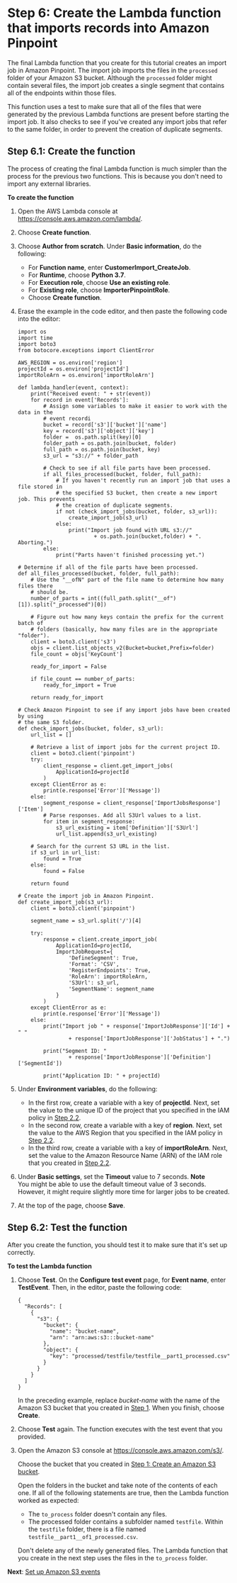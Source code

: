 # Step 6: Create the Lambda function that imports records into Amazon Pinpoint<a name="tutorials-importing-data-lambda-function-import-job"></a>

The final Lambda function that you create for this tutorial creates an import job in Amazon Pinpoint\. The import job imports the files in the `processed` folder of your Amazon S3 bucket\. Although the `processed` folder might contain several files, the import job creates a single segment that contains all of the endpoints within those files\.

This function uses a test to make sure that all of the files that were generated by the previous Lambda functions are present before starting the import job\. It also checks to see if you've created any import jobs that refer to the same folder, in order to prevent the creation of duplicate segments\.

## Step 6\.1: Create the function<a name="tutorials-importing-data-lambda-function-import-job-create"></a>

The process of creating the final Lambda function is much simpler than the process for the previous two functions\. This is because you don't need to import any external libraries\.

**To create the function**

1. Open the AWS Lambda console at [https://console\.aws\.amazon\.com/lambda/](https://console.aws.amazon.com/lambda/)\.

1. Choose **Create function**\.

1. Choose **Author from scratch**\. Under **Basic information**, do the following:
   + For **Function name**, enter **CustomerImport\_CreateJob**\.
   + For **Runtime**, choose **Python 3\.7**\.
   + For **Execution role**, choose **Use an existing role**\.
   + For **Existing role**, choose **ImporterPinpointRole**\.
   + Choose **Create function**\. 

1. Erase the example in the code editor, and then paste the following code into the editor:

   ```
   import os 
   import time
   import boto3
   from botocore.exceptions import ClientError
   
   AWS_REGION = os.environ['region']
   projectId = os.environ['projectId']
   importRoleArn = os.environ['importRoleArn']
   
   def lambda_handler(event, context):
       print("Received event: " + str(event))
       for record in event['Records']:
           # Assign some variables to make it easier to work with the data in the 
           # event recordi
           bucket = record['s3']['bucket']['name']
           key = record['s3']['object']['key']
           folder =  os.path.split(key)[0]
           folder_path = os.path.join(bucket, folder)
           full_path = os.path.join(bucket, key)
           s3_url = "s3://" + folder_path
           
           # Check to see if all file parts have been processed.
           if all_files_processed(bucket, folder, full_path):
               # If you haven't recently run an import job that uses a file stored in 
               # the specified S3 bucket, then create a new import job. This prevents
               # the creation of duplicate segments.
               if not (check_import_jobs(bucket, folder, s3_url)):
                   create_import_job(s3_url)
               else: 
                   print("Import job found with URL s3://" 
                           + os.path.join(bucket,folder) + ". Aborting.")
           else:
               print("Parts haven't finished processing yet.")
   
   # Determine if all of the file parts have been processed.
   def all_files_processed(bucket, folder, full_path):
       # Use the "__ofN" part of the file name to determine how many files there 
       # should be.
       number_of_parts = int((full_path.split("__of")[1]).split("_processed")[0])
       
       # Figure out how many keys contain the prefix for the current batch of 
       # folders (basically, how many files are in the appropriate "folder").
       client = boto3.client('s3')
       objs = client.list_objects_v2(Bucket=bucket,Prefix=folder)
       file_count = objs['KeyCount']
   
       ready_for_import = False
       
       if file_count == number_of_parts:
           ready_for_import = True
       
       return ready_for_import    
   
   # Check Amazon Pinpoint to see if any import jobs have been created by using 
   # the same S3 folder. 
   def check_import_jobs(bucket, folder, s3_url):
       url_list = []
       
       # Retrieve a list of import jobs for the current project ID.
       client = boto3.client('pinpoint')
       try:
           client_response = client.get_import_jobs(
               ApplicationId=projectId
           )
       except ClientError as e:
           print(e.response['Error']['Message'])
       else:
           segment_response = client_response['ImportJobsResponse']['Item']
           # Parse responses. Add all S3Url values to a list.
           for item in segment_response:
               s3_url_existing = item['Definition']['S3Url']
               url_list.append(s3_url_existing)
       
       # Search for the current S3 URL in the list.
       if s3_url in url_list:
           found = True
       else:
           found = False
       
       return found
   
   # Create the import job in Amazon Pinpoint.
   def create_import_job(s3_url):
       client = boto3.client('pinpoint')
       
       segment_name = s3_url.split('/')[4]
   
       try:
           response = client.create_import_job(
               ApplicationId=projectId,
               ImportJobRequest={
                   'DefineSegment': True,
                   'Format': 'CSV',
                   'RegisterEndpoints': True,
                   'RoleArn': importRoleArn,
                   'S3Url': s3_url,
                   'SegmentName': segment_name
               }
           )
       except ClientError as e:
           print(e.response['Error']['Message'])
       else:
           print("Import job " + response['ImportJobResponse']['Id'] + " " 
                   + response['ImportJobResponse']['JobStatus'] + ".")
                   
           print("Segment ID: " 
                   + response['ImportJobResponse']['Definition']['SegmentId'])
           
           print("Application ID: " + projectId)
   ```

1. Under **Environment variables**, do the following:
   + In the first row, create a variable with a key of **projectId**\. Next, set the value to the unique ID of the project that you specified in the IAM policy in [Step 2\.2](tutorials-importing-data-create-iam-roles.md#tutorials-importing-data-create-iam-roles-pinpoint)\.
   + In the second row, create a variable with a key of **region**\. Next, set the value to the AWS Region that you specified in the IAM policy in [Step 2\.2](tutorials-importing-data-create-iam-roles.md#tutorials-importing-data-create-iam-roles-pinpoint)\.
   + In the third row, create a variable with a key of **importRoleArn**\. Next, set the value to the Amazon Resource Name \(ARN\) of the IAM role that you created in [Step 2\.2](tutorials-importing-data-create-iam-roles.md#tutorials-importing-data-create-iam-roles-pinpoint-import)\.

1. Under **Basic settings**, set the **Timeout** value to 7 seconds\.
**Note**  
You might be able to use the default timeout value of 3 seconds\. However, it might require slightly more time for larger jobs to be created\.

1. At the top of the page, choose **Save**\.

## Step 6\.2: Test the function<a name="tutorials-importing-data-lambda-function-import-job-test"></a>

After you create the function, you should test it to make sure that it's set up correctly\.

**To test the Lambda function**

1. Choose **Test**\. On the **Configure test event** page, for **Event name**, enter **TestEvent**\. Then, in the editor, paste the following code:

   ```
   {
     "Records": [
       {
         "s3": {
           "bucket": {
             "name": "bucket-name",
             "arn": "arn:aws:s3:::bucket-name"
           },
           "object": {
             "key": "processed/testfile/testfile__part1_processed.csv"
           }
         }
       }
     ]
   }
   ```

   In the preceding example, replace *bucket\-name* with the name of the Amazon S3 bucket that you created in [Step 1](tutorials-importing-data-create-iam-roles.md)\. When you finish, choose **Create**\.

1. Choose **Test** again\. The function executes with the test event that you provided\.

1. Open the Amazon S3 console at [https://console\.aws\.amazon\.com/s3/](https://console.aws.amazon.com/s3/)\.

   Choose the bucket that you created in [Step 1: Create an Amazon S3 bucket](tutorials-importing-data-create-s3-bucket.md)\.

   Open the folders in the bucket and take note of the contents of each one\. If all of the following statements are true, then the Lambda function worked as expected:
   + The `to_process` folder doesn't contain any files\.
   + The processed folder contains a subfolder named `testfile`\. Within the `testfile` folder, there is a file named `testfile__part1__of1_processed.csv`\. 

   Don't delete any of the newly generated files\. The Lambda function that you create in the next step uses the files in the `to_process` folder\.

**Next**: [Set up Amazon S3 events](tutorials-importing-data-s3-events.md)